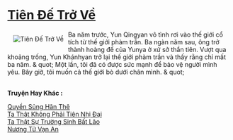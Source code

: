 <a href="https://truyentiki.com/tien-de-tro-ve.31803/" title="Tiên Đế Trở Về"><h1>Tiên Đế Trở Về</h1></a><div style="display:table"><img align="right" style="float: left; padding: 10px;" src="https://truyentiki.com/a/img/str/src/31803.jpg" alt="Tiên Đế Trở Về">Ba năm trước, Yun Qingyan vô tình rơi vào thế giới cổ tích từ thế giới phàm trần. Ba ngàn năm sau, ông trở thành hoàng đế của Yunya ở xứ sở thần tiên. Vượt qua khoảng trống, Yun Khánhyan trở lại thế giới phàm trần và thấy rằng chỉ mất ba năm. & quot; Một lần, tôi đã có được sức mạnh để bảo vệ người mình yêu. Bây giờ, tôi muốn cả thế giới bò dưới chân mình. & quot;</div><p><br><b>Truyện Hay Khác :</b></p><a href="https://truyentiki.com/quyen-sung-han-the.31802/" alt="Quyền Sủng Hãn Thê">Quyền Sủng Hãn Thê</a><br/><a href="https://github.com/nownovels/top500/tree/master/truyenhay/33765/" alt="Ta Thật Không Phải Tiên Nhị Đại">Ta Thật Không Phải Tiên Nhị Đại</a><br/><a href="https://github.com/nownovels/topcv/tree/master/truyenhay/31519/README.md" alt="Ta Thật Sự Trường Sinh Bất Lão">Ta Thật Sự Trường Sinh Bất Lão</a><br/><a href="https://truyencv2020.blogspot.com/2020/06/nuong-tu-van-an.html" alt="Nương Tử Vạn An">Nương Tử Vạn An</a><br/>